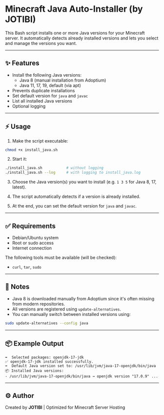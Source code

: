 # Minecraft Java Auto-Installer (by JOTIBI)

This Bash script installs one or more Java versions for your Minecraft server.
It automatically detects already installed versions and lets you select and manage the versions you want.

---

## ✨ Features
- Install the following Java versions:
  - Java 8 (manual installation from Adoptium)
  - Java 11, 17, 19, default (via apt)
- Prevents duplicate installations
- Set default version for `java` and `javac`
- List all installed Java versions
- Optional logging

---

## ⚡ Usage

1. Make the script executable:
```bash
chmod +x install_java.sh
```

2. Start it:
```bash
./install_java.sh           # without logging
./install_java.sh --log     # with logging to install_java.log
```

3. Choose the Java version(s) you want to install (e.g. `1 3 5` for Java 8, 17, latest).

4. The script automatically detects if a version is already installed.

5. At the end, you can set the default version for `java` and `javac`.

---

## ✅ Requirements
- Debian/Ubuntu system
- Root or sudo access
- Internet connection

The following tools must be available (will be checked):
- `curl`, `tar`, `sudo`

---

## 📝 Notes
- Java 8 is downloaded manually from Adoptium since it's often missing from modern repositories.
- All versions are registered using `update-alternatives`.
- You can manually switch between installed versions using:
```bash
sudo update-alternatives --config java
```

---

## 📦 Example Output
```
➡️  Selected packages: openjdk-17-jdk
✅ openjdk-17-jdk installed successfully.
➡️  Default Java version set to: /usr/lib/jvm/java-17-openjdk/bin/java
📦 Installed Java versions:
- /usr/lib/jvm/java-17-openjdk/bin/java → openjdk version "17.0.9" ...
```

---

## ⚙ Author
Created by **JOTIBI**  |  Optimized for Minecraft Server Hosting

